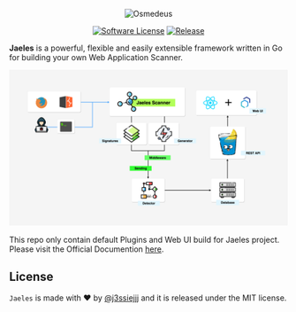 
<p align="center">
  <img alt="Osmedeus" src="https://image.flaticon.com/icons/svg/1432/1432425.svg" height="140" />
  <p align="center">
    <a href=""><img alt="Software License" src="https://img.shields.io/badge/license-MIT-brightgreen.svg?style=flat-square"></a>
    <a href="https://github.com/jaeles-project/jaeles"><img alt="Release" src="https://img.shields.io/github/v/release/jaeles-project/jaeles.svg"></a>
  </p>
</p>

**Jaeles** is a powerful, flexible and easily extensible framework written in Go for building your own Web Application Scanner.

![Architecture](imgs/jaeles-architecture.png)

This repo only contain default Plugins and Web UI build for Jaeles project. Please visit the
Official Documention [here](https://jaeles-project.github.io/).


## License

`Jaeles` is made with ♥  by [@j3ssiejjj](https://twitter.com/j3ssiejjj) and it is released under the MIT license.